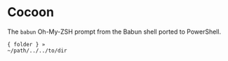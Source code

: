 # Cocoon
The `babun` Oh-My-ZSH prompt from the Babun shell ported to PowerShell.
```
{ folder } »                                                                       ~/path/../../to/dir
```
